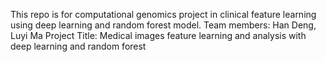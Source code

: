 This repo is for computational genomics project in clinical feature learning
using deep learning and random forest model.
Team members:
	Han Deng, Luyi Ma
Project Title:
	Medical images feature learning and analysis
		with deep learning and random forest
